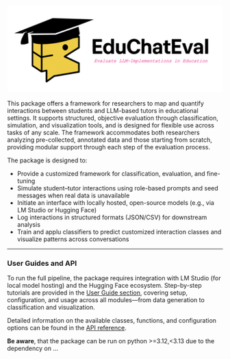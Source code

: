 ![Screenshot](pics/frontpage.png)

This package offers a framework for researchers to map and quantify interactions between students and LLM-based tutors in educational settings. It supports structured, objective evaluation through classification, simulation, and visualization tools, and is designed for flexible use across tasks of any scale. The framework accommodates both researchers analyzing pre-collected, annotated data and those starting from scratch, providing modular support through each step of the evaluation process.

The package is designed to:

- Provide a customized framework for classification, evaluation, and fine-tuning
- Simulate student–tutor interactions using role-based prompts and seed messages when real data is unavailable
- Initiate an interface with locally hosted, open-source models (e.g., via LM Studio or Hugging Face)
- Log interactions in structured formats (JSON/CSV) for downstream analysis
- Train and applu classifiers to predict customized interaction classes and visualize patterns across conversations

---

### User Guides and API 
To run the full pipeline, the package requires integration with LM Studio (for local model hosting) and the Hugging Face ecosystem. Step-by-step tutorials are provided in the [User Guide section](user_guides/userguide_intro.md/), covering setup, configuration, and usage across all modules—from data generation to classification and visualization.

Detailed information on the available classes, functions, and configuration options can be found in the [API reference](api/api_frame_gen.md/).

**Be aware**, that the package can be run on python >=3.12,<3.13 due to the dependency on ... 